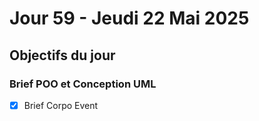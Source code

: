 # Jour 59 - Jeudi 22 Mai 2025

## Objectifs du jour

### Brief POO et Conception UML

- [X] Brief Corpo Event
